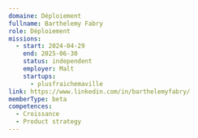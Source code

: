 ```yaml
---
domaine: Déploiement
fullname: Barthelemy Fabry
role: Déploiement
missions:
  - start: 2024-04-29
    end: 2025-06-30
    status: independent
    employer: Malt
    startups:
      - plusfraichemaville
link: https://www.linkedin.com/in/barthelemyfabry/
memberType: beta
competences:
  - Croissance
  - Product strategy
---
```

